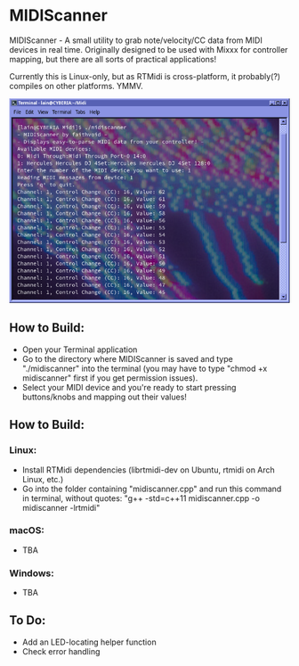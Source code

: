 # MIDIScanner

MIDIScanner - A small utility to grab note/velocity/CC data from MIDI devices in real time. Originally designed to be used with Mixxx for controller mapping, but there are all sorts of practical applications!

Currently this is Linux-only, but as RTMidi is cross-platform, it probably(?) compiles on other platforms. YMMV. 

![](screenshot.png)

## How to Build:
- Open your Terminal application
- Go to the directory where MIDIScanner is saved and type "./midiscanner" into the terminal (you may have to type "chmod +x midiscanner" first if you get permission issues).
- Select your MIDI device and you're ready to start pressing buttons/knobs and mapping out their values!

## How to Build:
### Linux:
- Install RTMidi dependencies (librtmidi-dev on Ubuntu, rtmidi on Arch Linux, etc.)
- Go into the folder containing "midiscanner.cpp" and run this command in terminal, without quotes: "g++ -std=c++11 midiscanner.cpp -o midiscanner -lrtmidi"

### macOS:
- TBA

### Windows:
- TBA

## To Do:
- Add an LED-locating helper function
- Check error handling
